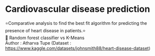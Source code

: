 # Cardiovascular disease prediction
⭐️Comparative analysis to find the best fit algorithm for predicting the presence of heart disease in patients.⭐️<br>
📌 Random forest classifier vs K-Means<br>
Author : Atharva Tupe
(Dataset : https://www.kaggle.com/datasets/johnsmith88/heart-disease-dataset)
